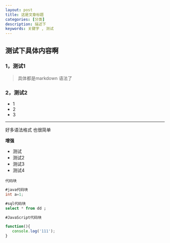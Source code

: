 ```yaml
---
layout: post
title: 这是文章标题
categories: [分类]
description: 描述下
keywords: 关键字 , 测试
---
```


## 测试下具体内容啊

### 1，测试1

> 具体都是markdown 语法了

### 2，测试2

 - 1
 - 2
 - 3
 
 -----------
 
好多语法格式 也很简单


**增强**

- 测试 
 - 测试2
 - 测试3
  - 测试4
 
 ``代码块``
 
 ```java
 #java代码块
 int a=1;
 ```
 
 
 ```sql
 #sql代码块
 select * from dd ;
 ```

 ```JavaScript
 #JavaScript代码块
 
 function(){
 	console.log('111');
 }
 ```